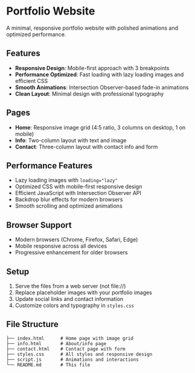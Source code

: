 # Portfolio Website

A minimal, responsive portfolio website with polished animations and optimized performance.

## Features

- **Responsive Design**: Mobile-first approach with 3 breakpoints
- **Performance Optimized**: Fast loading with lazy loading images and efficient CSS
- **Smooth Animations**: Intersection Observer-based fade-in animations
- **Clean Layout**: Minimal design with professional typography

## Pages

- **Home**: Responsive image grid (4:5 ratio, 3 columns on desktop, 1 on mobile)
- **Info**: Two-column layout with text and image
- **Contact**: Three-column layout with contact info and form

## Performance Features

- Lazy loading images with `loading="lazy"`
- Optimized CSS with mobile-first responsive design
- Efficient JavaScript with Intersection Observer API
- Backdrop blur effects for modern browsers
- Smooth scrolling and optimized animations

## Browser Support

- Modern browsers (Chrome, Firefox, Safari, Edge)
- Mobile responsive across all devices
- Progressive enhancement for older browsers

## Setup

1. Serve the files from a web server (not file://)
2. Replace placeholder images with your portfolio images
3. Update social links and contact information
4. Customize colors and typography in `styles.css`

## File Structure

```
├── index.html      # Home page with image grid
├── info.html       # About/info page
├── contact.html    # Contact page with form
├── styles.css      # All styles and responsive design
├── script.js       # Animations and interactions
└── README.md       # This file
```